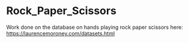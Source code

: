# Rock_Paper_Scissors
Work done on the database on hands playing rock paper scissors here: https://laurencemoroney.com/datasets.html
